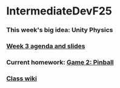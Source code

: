 # IntermediateDevF25

### This week's big idea: Unity Physics

### [Week 3 agenda and slides](https://github.com/krpopp/IntermediateDevF25/wiki/Week-3)

### Current homework: [Game 2: Pinball](https://github.com/krpopp/IntermediateDevF25/wiki/Game-2:-Pinball)

### [Class wiki](https://github.com/krpopp/IntermediateDevF25/wiki)
